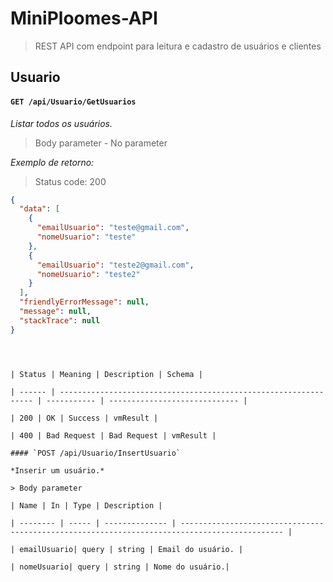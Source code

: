 # MiniPloomes-API

>REST API com endpoint para leitura e cadastro de usuários e clientes

   
## Usuario

#### `GET /api/Usuario/GetUsuarios`

*Listar todos os usuários.*

  

> Body parameter - No parameter

  

*Exemplo de retorno:*

>Status code: 200

```json
{
  "data": [
    {
      "emailUsuario": "teste@gmail.com",
      "nomeUsuario": "teste"
    },
    {
      "emailUsuario": "teste2@gmail.com",
      "nomeUsuario": "teste2"
    }
  ],
  "friendlyErrorMessage": null,
  "message": null,
  "stackTrace": null
}
```

```

  

| Status | Meaning | Description | Schema |

| ------ | ---------------------------------------------------------------- | ----------- | ----------------------------- |

| 200 | OK | Success | vmResult |

| 400 | Bad Request | Bad Request | vmResult |

#### `POST /api/Usuario/InsertUsuario`

*Inserir um usuário.*

> Body parameter

| Name | In | Type | Description |

| -------- | ----- | -------------- | --------------------------------------------------------------------------------------------- |

| emailUsuario| query | string | Email do usuário. |

| nomeUsuario| query | string | Nome do usuário.|